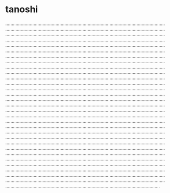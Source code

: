 # tanoshi

................................................................................................................................................................................................................................................................................................................................................................................................................................................................................................................................................................................................................................................................................................................................................................................................................................................................................................................................................................................................................................................................................................................................................................................................................................................................................................................................................................................................................................................................................................................................................................................................................................................................................................................................................................................................................................................................................................................................................................................................................................................................................................................................................................................................................................................................................................................................................................................................................................................................................................................................................................................................................................................................................................................................................................................................................................................................................................................................................................................................................................................................................................................................................................................................................................................................................................................................................................................................................................................................................................................................................................................................................................................................................................................................................................................................................................................................................................................................................................................................